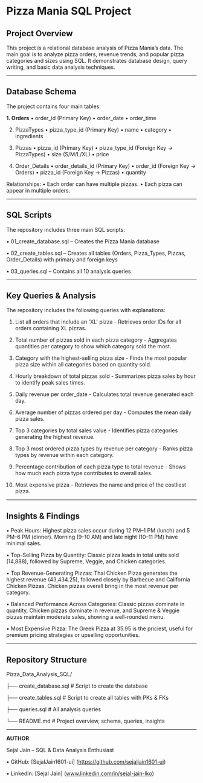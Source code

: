 # Pizza Mania SQL Project

## Project Overview
This project is a relational database analysis of Pizza Mania’s data. The main goal is to analyze pizza orders, revenue trends, and popular pizza categories and sizes using SQL. It demonstrates database design, query writing, and basic data analysis techniques.

---
## Database Schema
The project contains four main tables:

**1. Orders**
•	order_id (Primary Key)
•	order_date
•	order_time

2. PizzaTypes
•	pizza_type_id (Primary Key)
•	name
•	category
•	ingredients 

3. Pizzas
•	pizza_id (Primary Key)
•	pizza_type_id (Foreign Key -> PizzaTypes)
•	size (S/M/L/XL)
•	price

4. Order_Details
•	order_details_id (Primary Key)
•	order_id (Foreign Key -> Orders)
•	pizza_id (Foreign Key -> Pizzas)
•	quantity

Relationships:
•	Each order can have multiple pizzas.
•	Each pizza can appear in multiple orders.

---
## SQL Scripts
The repository includes three main SQL scripts:

•	01_create_database.sql – Creates the Pizza Mania database

•	02_create_tables.sql – Creates all tables (Orders, Pizza_Types, Pizzas, Order_Details) with primary and foreign keys

•	03_queries.sql – Contains all 10 analysis queries 

---
## Key Queries & Analysis
The repository includes the following queries with explanations:
1. List all orders that include an 'XL' pizza - Retrieves order IDs for all orders containing XL pizzas.

2. Total number of pizzas sold in each pizza category - Aggregates quantities per category to show which category sold the most.

3. Category with the highest-selling pizza size - Finds the most popular pizza size within all categories based on quantity sold.

4. Hourly breakdown of total pizzas sold - Summarizes pizza sales by hour to identify peak sales times.

5. Daily revenue per order_date - Calculates total revenue generated each day.

6. Average number of pizzas ordered per day - Computes the mean daily pizza sales.

7. Top 3 categories by total sales value - Identifies pizza categories generating the highest revenue.

8. Top 3 most ordered pizza types by revenue per category - Ranks pizza types by revenue within each category.
   
9. Percentage contribution of each pizza type to total revenue - Shows how much each pizza type contributes to overall sales.
  
10. Most expensive pizza - Retrieves the name and price of the costliest pizza.
    
---
## Insights & Findings
•	Peak Hours: Highest pizza sales occur during 12 PM–1 PM (lunch) and 5 PM–6 PM (dinner). Morning (9–10 AM) and late night (10–11 PM) have minimal sales.

•	Top-Selling Pizza by Quantity: Classic pizza leads in total units sold (14,888), followed by Supreme, Veggie, and Chicken categories.

•	Top Revenue-Generating Pizzas: Thai Chicken Pizza generates the highest revenue (43,434.25), followed closely by Barbecue and California Chicken Pizzas. Chicken pizzas 
overall bring in the most revenue per category.

•	Balanced Performance Across Categories: Classic pizzas dominate in quantity, Chicken pizzas dominate in revenue, and Supreme & Veggie pizzas maintain moderate sales, showing a well-rounded menu.

•	Most Expensive Pizza: The Greek Pizza at 35.95 is the priciest, useful for premium pricing strategies or upselling opportunities.

---
## Repository Structure
Pizza_Data_Analysis_SQL/

├── create_database.sql       # Script to create the database

├── create_tables.sql         # Script to create all tables with PKs & FKs

├── queries.sql               # All analysis queries

└── README.md                 # Project overview, schema, queries, insights

---
**AUTHOR**

Sejal Jain – SQL & Data Analysis Enthusiast

•	GitHub: [SejalJain1601-ui] (https://github.com/sejaljain1601-ui)

•	LinkedIn: [Sejal Jain] (www.linkedin.com/in/sejal-jain-lko)

